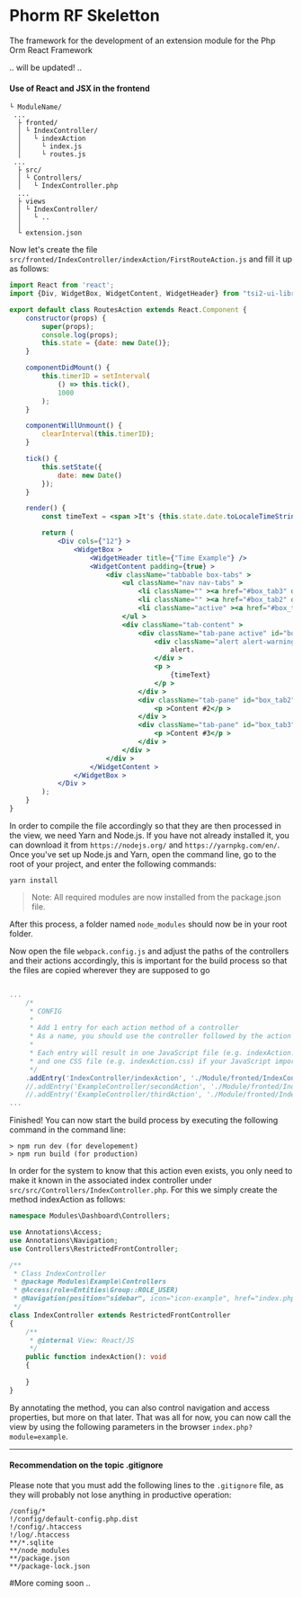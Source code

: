 # Phorm RF Skeletton
The framework for the development of an extension module for the Php Orm React Framework

.. will be updated! ..

#### Use of React and JSX in the frontend

```
└ ModuleName/
 ...
  ├ fronted/
  │ └ IndexController/
  │   └ indexAction
  │     └ index.js
  │     └ routes.js
 ...
  ├ src/
  │ └ Controllers/
  │   └ IndexController.php
  ...
  ├ views
  │ └ IndexController/
  │   └ ..
  │
  └ extension.json
```
Now let's create the file ```src/fronted/IndexController/indexAction/FirstRouteAction.js``` and fill it up as follows:
```jsx harmony
import React from 'react';
import {Div, WidgetBox, WidgetContent, WidgetHeader} from "tsi2-ui-library";

export default class RoutesAction extends React.Component {
    constructor(props) {
        super(props);
        console.log(props);
        this.state = {date: new Date()};
    }

    componentDidMount() {
        this.timerID = setInterval(
            () => this.tick(),
            1000
        );
    }

    componentWillUnmount() {
        clearInterval(this.timerID);
    }

    tick() {
        this.setState({
            date: new Date()
        });
    }

    render() {
        const timeText = <span >It's {this.state.date.toLocaleTimeString()}</span >;

        return (
            <Div cols={"12"} >
                <WidgetBox >
                    <WidgetHeader title={"Time Example"} />
                    <WidgetContent padding={true} >
                        <div className="tabbable box-tabs" >
                            <ul className="nav nav-tabs" >
                                <li className="" ><a href="#box_tab3" data-toggle="tab" >Section 3</a ></li >
                                <li className="" ><a href="#box_tab2" data-toggle="tab" >Section 2</a ></li >
                                <li className="active" ><a href="#box_tab1" data-toggle="tab" >Time is running..</a ></li >
                            </ul >
                            <div className="tab-content" >
                                <div className="tab-pane active" id="box_tab1" >
                                    <div className="alert alert-warning" ><strong >Hey there!</strong > I'm a cool
                                        alert.
                                    </div >
                                    <p >
                                        {timeText}
                                    </p >
                                </div >
                                <div className="tab-pane" id="box_tab2" >
                                    <p >Content #2</p >
                                </div >
                                <div className="tab-pane" id="box_tab3" >
                                    <p >Content #3</p >
                                </div >
                            </div >
                        </div >
                    </WidgetContent >
                </WidgetBox >
            </Div >
        );
    }
}
```
In order to compile the file accordingly so that they are then processed in the view, we need Yarn and Node.js. If you have not already installed it, you can download it from ```https://nodejs.org/``` and ```https://yarnpkg.com/en/```.
Once you've set up Node.js and Yarn, open the command line, go to the root of your project, and enter the following commands:
````
yarn install
````
> Note: All required modules are now installed from the package.json file.

After this process, a folder named ```node_modules``` should now be in your root folder. 

Now open the file ```webpack.config.js``` and adjust the paths of the controllers and their actions accordingly, this is important for the build process so that the files are copied wherever they are supposed to go
````javascript

...    
    /*
     * CONFIG
     *
     * Add 1 entry for each action method of a controller
     * As a name, you should use the controller followed by the action method (e. g. IndexController/indexAction)
     *
     * Each entry will result in one JavaScript file (e.g. indexAction.js)
     * and one CSS file (e.g. indexAction.css) if your JavaScript imports CSS.
     */
    .addEntry('IndexController/indexAction', './Module/fronted/IndexController/indexAction/index.js')
    //.addEntry('ExampleController/secondAction', './Module/fronted/IndexController/secondAction/index.js')
    //.addEntry('ExampleController/thirdAction', './Module/fronted/IndexController/thirdAction/index.js')
...
````
Finished! You can now start the build process by executing the following command in the command line:
````
> npm run dev (for developement)
> npm run build (for production)
````

In order for the system to know that this action even exists, you only need to make it known in the associated index controller under ```src/src/Controllers/IndexController.php```. For this we simply create the method indexAction as follows:
```php
namespace Modules\Dashboard\Controllers;

use Annotations\Access;
use Annotations\Navigation;
use Controllers\RestrictedFrontController;

/**
 * Class IndexController
 * @package Modules\Example\Controllers
 * @Access(role=Entities\Group::ROLE_USER)
 * @Navigation(position="sidebar", icon="icon-example", href="index.php?module=example")
 */
class IndexController extends RestrictedFrontController
{
    /**
     * @internal View: React/JS
     */
    public function indexAction(): void
    {
        
    }
}
```
By annotating the method, you can also control navigation and access properties, but more on that later. That was all for now, you can now call the view by using the following parameters in the browser ```index.php?module=example```.
___
#### Recommendation on the topic .gitignore

Please note that you must add the following lines to the ```.gitignore``` file, as they will probably not lose anything in productive operation:
````gitignore
/config/*
!/config/default-config.php.dist
!/config/.htaccess
!/log/.htaccess
**/*.sqlite
**/node_modules
**/package.json
**/package-lock.json
````

#More coming soon ..
